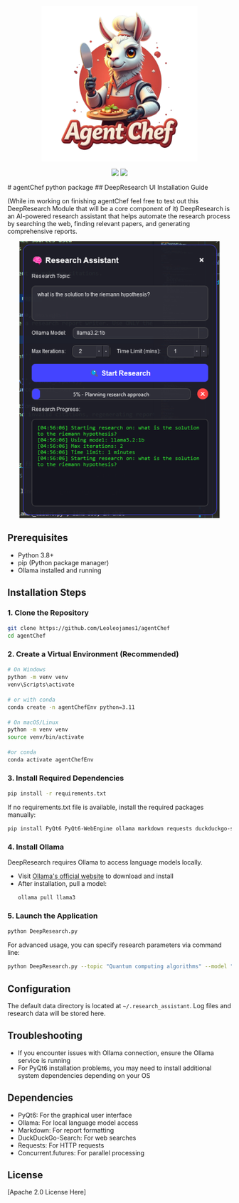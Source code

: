 <p align="center">
  <img src="assets/Untitled-removebg-preview.png" alt="OARC LOGO" width="350"/>
</p>
<p align="center">
  <a href="https://ko-fi.com/theborch"><img src="docs/icons/buy me a coffee button.png" height="48"></a>
  <a href="https://discord.gg/dAzSYcnpdF"><img src="docs/icons/Discord button.png" height="48"></a>
</p>
# agentChef python package
## DeepResearch UI Installation Guide

(While im working on finishing agentChef feel free to test out this DeepResearch Module that will be a core component of it) DeepResearch is an AI-powered research assistant that helps automate the research process by searching the web, finding relevant papers, and generating comprehensive reports.

<p align="center">
  <img src="deepResearch.png" alt="OARC LOGO" width="450"/>
</p>

## Prerequisites

- Python 3.8+ 
- pip (Python package manager)
- Ollama installed and running

## Installation Steps

### 1. Clone the Repository

```bash
git clone https://github.com/Leoleojames1/agentChef
cd agentChef
```

### 2. Create a Virtual Environment (Recommended)

```bash
# On Windows
python -m venv venv
venv\Scripts\activate

# or with conda
conda create -n agentChefEnv python=3.11

# On macOS/Linux
python -m venv venv
source venv/bin/activate

#or conda
conda activate agentChefEnv
```

### 3. Install Required Dependencies

```bash
pip install -r requirements.txt
```

If no requirements.txt file is available, install the required packages manually:

```bash
pip install PyQt6 PyQt6-WebEngine ollama markdown requests duckduckgo-search
```

### 4. Install Ollama

DeepResearch requires Ollama to access language models locally.

- Visit [Ollama's official website](https://ollama.ai/) to download and install
- After installation, pull a model:
  ```bash
  ollama pull llama3
  ```

### 5. Launch the Application

```bash
python DeepResearch.py
```

For advanced usage, you can specify research parameters via command line:

```bash
python DeepResearch.py --topic "Quantum computing algorithms" --model "llama3" --iterations 15 --time-limit 45
```

## Configuration

The default data directory is located at `~/.research_assistant`. Log files and research data will be stored here.

## Troubleshooting

- If you encounter issues with Ollama connection, ensure the Ollama service is running
- For PyQt6 installation problems, you may need to install additional system dependencies depending on your OS

## Dependencies

- PyQt6: For the graphical user interface
- Ollama: For local language model access
- Markdown: For report formatting
- DuckDuckGo-Search: For web searches
- Requests: For HTTP requests
- Concurrent.futures: For parallel processing

## License

[Apache 2.0 License Here]
